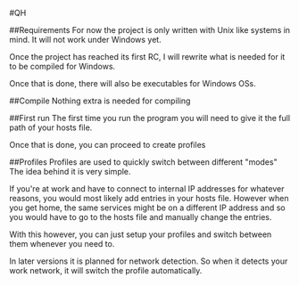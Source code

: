 #QH

##Requirements
For now the project is only written with Unix like systems in mind.
It will not work under Windows yet.

Once the project has reached its first RC, I will rewrite what is needed
for it to be compiled for Windows.

Once that is done, there will also be executables for Windows OSs.

##Compile
Nothing extra is needed for compiling

##First run
The first time you run the program you will need to give it the
full path of your hosts file.

Once that is done, you can proceed to create profiles

##Profiles
Profiles are used to quickly switch between different "modes"
The idea behind it is very simple.

If you're at work and have to connect to internal IP addresses
for whatever reasons, you would most likely add entries in your
hosts file.
However when you get home, the same services might be on a different
IP address and so you would have to go to the hosts file and manually
change the entries.

With this however, you can just setup your profiles and switch between
them whenever you need to.

In later versions it is planned for network detection. So when it
detects your work network, it will switch the profile automatically.
